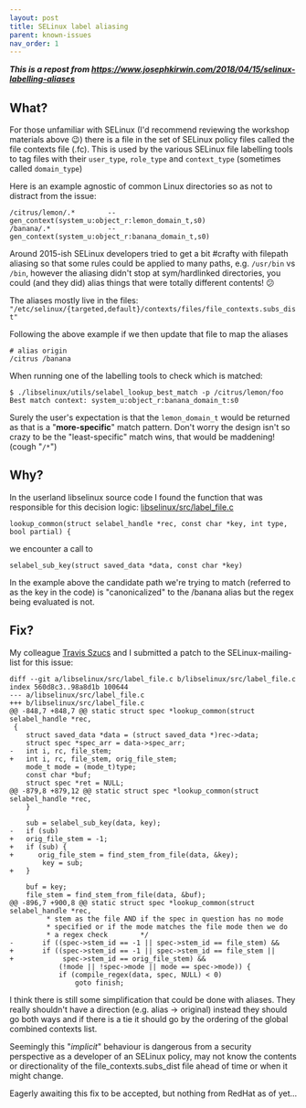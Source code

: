 ```yaml
---
layout: post
title: SELinux label aliasing
parent: known-issues
nav_order: 1
---
```

_**This is a repost from https://www.josephkirwin.com/2018/04/15/selinux-labelling-aliases**_

## What?

For those unfamiliar with SELinux (I'd recommend reviewing the workshop materials above 😉) there is a file in the set of SELinux policy files called the file contexts file (.fc). This is used by the various SELinux file labelling tools to tag files with their `user_type`, `role_type` and `context_type` (sometimes called `domain_type`) 

Here is an example agnostic of common Linux directories so as not to distract from the issue:

```
/citrus/lemon/.*        --       gen_context(system_u:object_r:lemon_domain_t,s0)
/banana/.*              --       gen_context(system_u:object_r:banana_domain_t,s0)
```

Around 2015-ish SELinux developers tried to get a bit #crafty with filepath aliasing so that some rules could be applied to many paths, e.g. `/usr/bin` vs `/bin`, however the aliasing didn't stop at sym/hardlinked directories, you could (and they did) alias things that were totally different contents! 😕

The aliases mostly live in the files: 
`"/etc/selinux/{targeted,default}/contexts/files/file_contexts.subs_dist"`

Following the above example if we then update that file to map the aliases
```
# alias origin
/citrus /banana
```

When running one of the labelling tools to check which is matched:
```
$ ./libselinux/utils/selabel_lookup_best_match -p /citrus/lemon/foo
Best match context: system_u:object_r:banana_domain_t:s0
```

Surely the user's expectation is that the `lemon_domain_t` would be returned as that is a "**more-specific**" match pattern. Don't worry the design isn't so crazy to be the "least-specific" match wins, that would be maddening! (cough "`/*`")

## Why?

In the userland libselinux source code I found the function that was responsible for this decision logic: [libselinux/src/label_file.c](https://github.com/SELinuxProject/selinux/blob/master/libselinux/src/label_file.c#L844)

```
lookup_common(struct selabel_handle *rec, const char *key, int type, bool partial) {
```

we encounter a call to
```
selabel_sub_key(struct saved_data *data, const char *key)
```

In the example above the candidate path we're trying to match (referred to as the key in the code) is "canonicalized" to the /banana alias but the regex being evaluated is not. 

## Fix?

My colleague [Travis Szucs](https://twitter.com/travisszucs) and I submitted a patch to the SELinux-mailing-list for this issue:


```
diff --git a/libselinux/src/label_file.c b/libselinux/src/label_file.c
index 560d8c3..98a8d1b 100644
--- a/libselinux/src/label_file.c
+++ b/libselinux/src/label_file.c
@@ -848,7 +848,7 @@ static struct spec *lookup_common(struct selabel_handle *rec,
 {
    struct saved_data *data = (struct saved_data *)rec->data;
    struct spec *spec_arr = data->spec_arr;
-   int i, rc, file_stem;
+   int i, rc, file_stem, orig_file_stem;
    mode_t mode = (mode_t)type;
    const char *buf;
    struct spec *ret = NULL;
@@ -879,8 +879,12 @@ static struct spec *lookup_common(struct selabel_handle *rec,
    }   
 
    sub = selabel_sub_key(data, key);
-   if (sub)
+   orig_file_stem = -1; 
+   if (sub) {
+      orig_file_stem = find_stem_from_file(data, &key);
        key = sub;
+   }   
 
    buf = key;
    file_stem = find_stem_from_file(data, &buf);
@@ -896,7 +900,8 @@ static struct spec *lookup_common(struct selabel_handle *rec,
         * stem as the file AND if the spec in question has no mode
         * specified or if the mode matches the file mode then we do
         * a regex check        */  
-       if ((spec->stem_id == -1 || spec->stem_id == file_stem) &&
+       if ((spec->stem_id == -1 || spec->stem_id == file_stem ||  
+            spec->stem_id == orig_file_stem) &&
            (!mode || !spec->mode || mode == spec->mode)) {
            if (compile_regex(data, spec, NULL) < 0)
                goto finish;
```

I think there is still some simplification that could be done with aliases. They really shouldn't have a direction (e.g. alias → original) instead they should go both ways and if there is a tie it should go by the ordering of the global combined contexts list.

Seemingly this "*implicit*" behaviour is dangerous from a security perspective as a developer of an SELinux policy, may not know the contents or directionality of the file_contexts.subs_dist file ahead of time or when it might change.

Eagerly awaiting this fix to be accepted, but nothing from RedHat as of yet...

